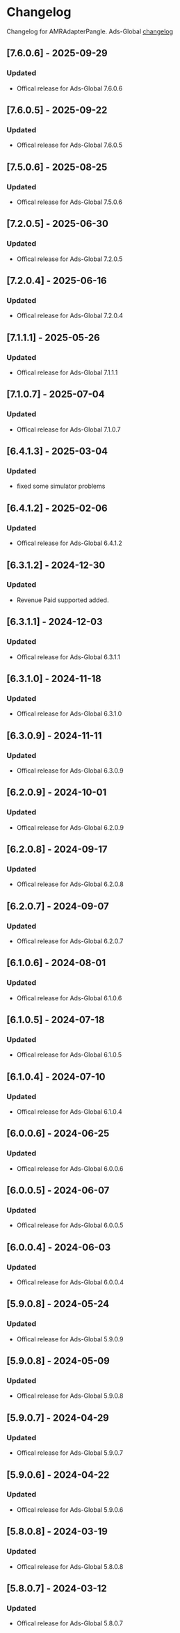 # Changelog

Changelog for AMRAdapterPangle. 
Ads-Global [changelog](https://www.pangleglobal.com/integration/integrate-pangle-sdk-for-ios)

## [7.6.0.6] - 2025-09-29
### Updated
- Offical release for Ads-Global 7.6.0.6

## [7.6.0.5] - 2025-09-22
### Updated
- Offical release for Ads-Global 7.6.0.5

## [7.5.0.6] - 2025-08-25
### Updated
- Offical release for Ads-Global 7.5.0.6

## [7.2.0.5] - 2025-06-30
### Updated
- Offical release for Ads-Global 7.2.0.5

## [7.2.0.4] - 2025-06-16
### Updated
- Offical release for Ads-Global 7.2.0.4

## [7.1.1.1] - 2025-05-26
### Updated
- Offical release for Ads-Global 7.1.1.1

## [7.1.0.7] - 2025-07-04
### Updated
- Offical release for Ads-Global 7.1.0.7

## [6.4.1.3] - 2025-03-04
### Updated
- fixed some simulator problems

## [6.4.1.2] - 2025-02-06
### Updated
- Offical release for Ads-Global 6.4.1.2

## [6.3.1.2] - 2024-12-30
### Updated
- Revenue Paid supported added.

## [6.3.1.1] - 2024-12-03
### Updated
- Offical release for Ads-Global 6.3.1.1

## [6.3.1.0] - 2024-11-18
### Updated
- Offical release for Ads-Global 6.3.1.0

## [6.3.0.9] - 2024-11-11
### Updated
- Offical release for Ads-Global 6.3.0.9

## [6.2.0.9] - 2024-10-01
### Updated
- Offical release for Ads-Global 6.2.0.9

## [6.2.0.8] - 2024-09-17
### Updated
- Offical release for Ads-Global 6.2.0.8

## [6.2.0.7] - 2024-09-07
### Updated
- Offical release for Ads-Global 6.2.0.7

## [6.1.0.6] - 2024-08-01
### Updated
- Offical release for Ads-Global 6.1.0.6

## [6.1.0.5] - 2024-07-18
### Updated
- Offical release for Ads-Global 6.1.0.5

## [6.1.0.4] - 2024-07-10
### Updated
- Offical release for Ads-Global 6.1.0.4

## [6.0.0.6] - 2024-06-25
### Updated
- Offical release for Ads-Global 6.0.0.6

## [6.0.0.5] - 2024-06-07
### Updated
- Offical release for Ads-Global 6.0.0.5

## [6.0.0.4] - 2024-06-03
### Updated
- Offical release for Ads-Global 6.0.0.4

## [5.9.0.8] - 2024-05-24
### Updated
- Offical release for Ads-Global 5.9.0.9

## [5.9.0.8] - 2024-05-09
### Updated
- Offical release for Ads-Global 5.9.0.8

## [5.9.0.7] - 2024-04-29
### Updated
- Offical release for Ads-Global 5.9.0.7

## [5.9.0.6] - 2024-04-22
### Updated
- Offical release for Ads-Global 5.9.0.6

## [5.8.0.8] - 2024-03-19
### Updated
- Offical release for Ads-Global 5.8.0.8

## [5.8.0.7] - 2024-03-12
### Updated
- Offical release for Ads-Global 5.8.0.7

